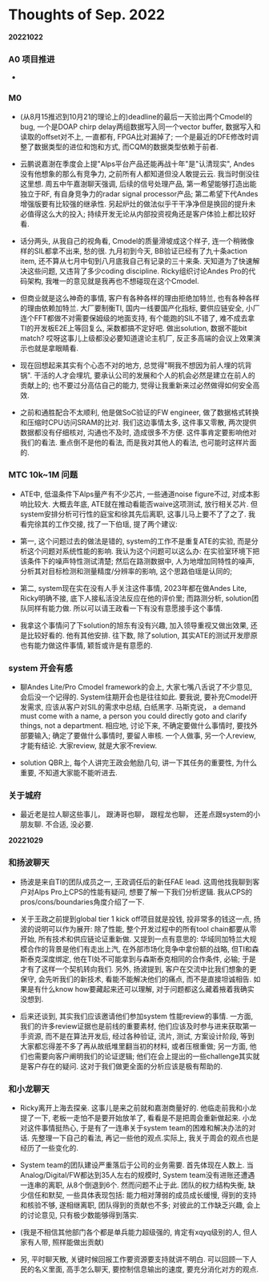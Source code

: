 # Thoughts of Sep. 2022

**20221022**

### A0 项目推进

* 

### M0

* (从8月15推迟到10月21的理论上的)deadline的最后一天验出两个Cmodel的bug, 一个是DOAP chirp delay两组数据写入同一个vector buffer, 数据写入和读取的offset对不上, 一直都有, FPGA比对漏掉了; 一个是最近的DFE修改时调整了数据类型的进位和饱和方式, 而CQM的数据类型依赖于前者.

* 云鹏说嘉澍在季度会上提"Alps平台产品还能再战十年"是"认清现实", Andes没有他想象的那么有竞争力, 之前所有人都知道但没人敢提云云. 我当时倒没往这里想. 周五中午嘉澍聊天强调, 后续的信号处理产品, 第一希望能够打造出能独立于RF, 有自身竞争力的radar signal processor产品; 第二希望下代Andes增强版要有比较强的继承性. 另起炉灶的做法似乎干干净净但是换回的提升未必值得这么大的投入; 持续开发无论从内部投资视角还是客户体验上都比较好看.

* 话分两头, 从我自己的视角看, Cmodel的质量滑坡成这个样子, 连一个稍微像样的SIL都拿不出来, 愁的很. 九月初到今天, BB验证已经有了九十条action item, 还不算从七月中旬到八月底我自己有记录的三十来条. 天知道为了快速解决这些问题, 又违背了多少coding discipline. Ricky组织讨论Andes Pro的代码架构, 我唯一的意见就是我再也不想碰现在这个Cmodel.

* 但商业就是这么神奇的事情, 客户有各种各样的理由拒绝加特兰, 也有各种各样的理由依赖加特兰. 大厂要制衡TI, 国内一线要国产化指标, 要供应链安全, 小厂连个FFT都做不对需要保姆级的地面支持, 有个能跑的SIL不错了, 难不成去拿TI的开发板E2E上等回复么, 采数都搞不定好吧. 做出solution, 数据不能bit match? 哎呀这事儿上级都没必要知道遑论主机厂, 反正多高端的会议上效果演示也就是拿眼睛看.

* 现在回想起来其实有个心态不对的地方, 总觉得"啊我不想因为前人埋的坑背锅". 干活的人才会埋坑, 要承认公司的发展和个人的机会必然是建立在前人的贡献上的; 也不要过分高估自己的能力, 觉得让我重新来过必然做得如何安全高效.

* 之前和通胜配合不太顺利, 他是做SoC验证的FW engineer, 做了数据格式转换和压缩时CPU访问SRAM的比对. 我们这边事情太多, 这件事又零散, 两次提供数据都没有仔细核对, 沟通也不及时, 造成很多不方便. 这件事肯定要影响他对我们的看法. 重点倒不是他的看法, 而是我对其他人的看法, 也可能时这样片面的.

### MTC 10k~1M 问题

* ATE中, 低温条件下Alps量产有不少芯片, 一些通道noise figure不过, 对成本影响比较大. 大概去年底, ATE就在推动看能否waive这项测试, 放行相关芯片. 但system安排分析可行性的庭宝和徐其先后离职, 这事儿马上要不了了之了. 我看完徐其的工作交接, 找了一下伯瑶, 提了两个建议:

* 第一, 这个问题过去的做法是错的, system的工作不是重复ATE的实验, 而是分析这个问题对系统性能的影响. 我认为这个问题可以这么办: 在实验室环境下把该条件下的噪声特性测试清楚; 然后在路测数据中, 人为地增加同特性的噪声, 分析其对目标检测和测量精度/分辨率的影响, 这个思路伯瑶是认同的;

* 第二, system现在实在没有人手关注这件事情, 2023年都在做Andes Lite, Ricky明确不接, 底下人接私活没法反应在他的评价里; 而路测分析, solution团队同样有能力做. 所以可以请王政看一下有没有意愿接手这个事情.

* 我拿这个事情问了下solution的旭东有没有兴趣, 加入领导重视又做出效果, 还是比较好看的. 他有其他安排. 往下数, 除了solution, 其实ATE的测试开发廖原也有能力做这件事情, 颖哲或许是有意愿的.

### system 开会有感

* 聊Andes Lite/Pro Cmodel framework的会上, 大家七嘴八舌说了不少意见, 会后没一个记得的. System往期开会也是往往如此. 要我说, 要补充Cmodel开发需求, 应该从客户对SIL的需求中总结, 白纸黑字. 马斯克说， a demand must come with a name, a person you could directly goto and clarify things, not a department. 相应地, 讨论下来, 不确定要做什么事情时, 要找外部要输入; 确定了要做什么事情时, 要留人审核. 一个人做事, 另一个人review, 才能有结论. 大家review, 就是大家不review.

* solution QBR上, 每个人讲完王政会勉励几句, 讲一下其任务的重要性, 为什么重要, 不知道大家能不能听进去.

### 关于城府

* 最近老是拉人聊这些事儿， 跟涛哥也聊， 跟程龙也聊， 还差点跟system的小朋友聊. 不合适, 没必要.

**20221029**

### 和扬波聊天

* 扬波是来自TI的团队成员之一, 王政调任后的新任FAE lead. 这周他找我聊到客户对Alps Pro上CPS的性能有疑问, 想要了解一下我们分析逻辑. 我从CPS的pros/cons/boundaries角度介绍了一下.

* 关于王政之前提到global tier 1 kick off项目就是投钱, 投非常多的钱这一点, 扬波的说明可以作为展开: 除了性能, 整个开发过程中的所有tool chain都要从零开始, 所有技术和供应链论证重新做. 又提到一点有意思的: 华域同加特兰大规模合作的背景是他们有走出上汽, 在外部市场化竞争中拿份额的战略, 但TI和森斯泰克深度绑定, 他在TI处不可能拿到与森斯泰克相同的合作条件, 必输; 于是才有了这样一个契机转向我们. 另外, 扬波提到, 客户在交流中比我们想象的更保守, 会先听我们的新技术, 看能不能解决他们的痛点, 而不是直接坦诚相告. 如果是有什么know how要藏起来还可以理解, 对于问题都这么藏着掖着我确实没想到.

* 后来还谈到, 其实我们应该邀请他们参加system 性能review的事情. 一方面, 我们的许多review证据也是前线的重要素材, 他们应该及时参与进来获取第一手资源, 而不是在算法开发后, 经过各种验证, 流片, 测试, 方案设计阶段, 等到大家都忘得差不多了再从故纸堆里翻当初的材料, 或者压根重做; 另一方面, 他们也需要向客户阐明我们的论证逻辑; 他们在会上提出的一些challenge其实就是客户存在的疑问. 这对于我们做更全面的分析应该是极有帮助的.

### 和小龙聊天

* Ricky离开上海去探亲. 这事儿是来之前就和嘉澍商量好的. 他临走前我和小龙提了一下, 老板一走怕不是要开始放羊了, 看看是不是把周会重新做起来. 小龙对这件事情挺热心, 于是有了一连串关于system team的困难和解决办法的对话. 先整理一下自己的看法, 再记一些他的观点.实际上, 我关于周会的观点也是经历了一些变化的.

* System team的团队建设严重落后于公司的业务需要. 首先体现在人数上. 当Analog/Digital/FW都达到35人左右的规模时, System team没有进账还遭遇一连串的离职, 从8个倒退到6个. 然而问题不止于此. 团队的权力结构失衡, 缺少信任和默契, 一些具体表现包括: 能力相对薄弱的成员成长缓慢, 得到的支持和核验不够, 遂相继离职, 团队得到的贡献也不多; 对彼此的工作缺乏兴趣, 会上的讨论意见, 只有极少数能够得到落实.

* (我是不相信其他部门各个都是单兵能力超级强的, 肯定有xqyq级别的人, 但人家有人带, 照样能做出贡献)


* 另, 平时聊天散, 关键时候回报工作要资源要支持就讲不明白. 可以回顾一下人民的名义里面, 高手怎么聊天, 要控制信息输出的速度, 要充分消化对方的观点.
